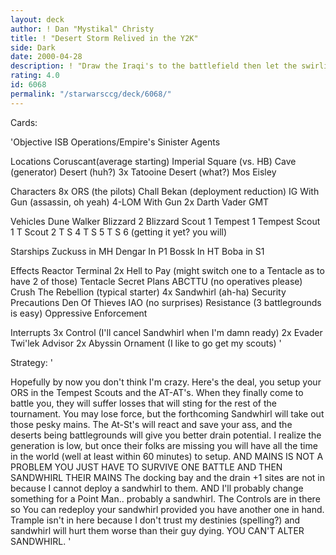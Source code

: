 ```yaml
---
layout: deck
author: ! Dan "Mystikal" Christy
title: ! "Desert Storm Relived in the Y2K"
side: Dark
date: 2000-04-28
description: ! "Draw the Iraqi's to the battlefield then let the swirling winds destroy them."
rating: 4.0
id: 6068
permalink: "/starwarsccg/deck/6068/"
---
```

Cards: 

'Objective
ISB Operations/Empire's Sinister Agents

Locations
Coruscant(average starting)
Imperial Square (vs. HB)
Cave (generator)
Desert (huh?)
3x Tatooine Desert (what?)
Mos Eisley

Characters
8x ORS (the pilots)
Chall Bekan (deployment reduction)
IG With Gun (assassin, oh yeah)
4-LOM With Gun
2x Darth Vader
GMT

Vehicles
Dune Walker
Blizzard 2
Blizzard Scout 1
Tempest 1
Tempest Scout 1
T Scout 2
T S 4
T S 5
T S 6
(getting it yet? you will)

Starships
Zuckuss in MH
Dengar In P1
Bossk In HT
Boba in S1

Effects
Reactor Terminal
2x Hell to Pay (might switch one to a Tentacle as to have 2 of those)
Tentacle
Secret Plans
ABCTTU (no operatives please)
Crush The Rebellion (typical starter)
4x Sandwhirl (ah-ha)
Security Precautions
Den Of Thieves
IAO (no surprises)
Resistance (3 battlegrounds is easy)
Oppressive Enforcement

Interrupts
3x Control (I'll cancel Sandwhirl when I'm damn ready)
2x Evader
Twi'lek Advisor
2x Abyssin Ornament (I like to go get my scouts)
'

Strategy: '

Hopefully by now you don't think I'm crazy. Here's the deal, you setup your ORS in the Tempest Scouts and the AT-AT's. When they finally come to battle you, they will suffer losses that will sting for the rest of the tournament. You may lose force, but the forthcoming Sandwhirl will take out those pesky mains. The At-St's will react and save your ass, and the deserts being battlegrounds will give you better drain potential. I realize the generation is low, but once their folks are missing you will have all the time in the world (well at least within 60 minutes) to setup. AND MAINS IS NOT A PROBLEM YOU JUST HAVE TO SURVIVE ONE BATTLE AND THEN SANDWHIRL THEIR MAINS The docking bay and the drain +1 sites are not in because I cannot deploy a sandwhirl to them. AND I'll probably change something for a Point Man.. probably a sandwhirl. The Controls are in there so You can redeploy your sandwhirl provided you have another one in hand. Trample isn't in here because I don't trust my destinies (spelling?) and sandwhirl will hurt them worse than their guy dying. YOU CAN'T ALTER SANDWHIRL. '
